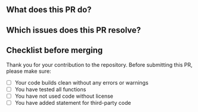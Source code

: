 ## What does this PR do?



## Which issues does this PR resolve?



## Checklist before merging

Thank you for your contribution to the repository. 
Before submitting this PR, please make sure:

- [ ] Your code builds clean without any errors or warnings
- [ ] You have tested all functions
- [ ] You have not used code without license
- [ ] You have added statement for third-party code
